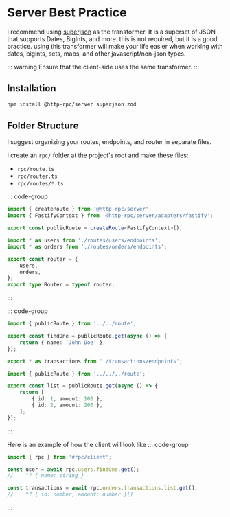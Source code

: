 # Server Best Practice

I recommend using [superjson](https://github.com/blitz-js/superjson) as the transformer. It is a superset of JSON that supports Dates, BigInts, and more.
this is not required, but it is a good practice.
using this transformer will make your life easier when working with dates, bigints, sets, maps, and other javascript/non-json types.

::: warning
Ensure that the client-side uses the same transformer.
:::

## Installation

```sh
npm install @http-rpc/server superjson zod
```

## Folder Structure

I suggest organizing your routes, endpoints, and router in separate files.

I create an `rpc/` folder at the project's root and make these files:

- `rpc/route.ts`
- `rpc/router.ts`
- `rpc/routes/*.ts`

::: code-group

```ts [rpc/route.ts]
import { createRoute } from '@http-rpc/server';
import { FastifyContext } from '@http-rpc/server/adapters/fastify';

export const publicRoute = createRoute<FastifyContext>();
```

```ts [rpc/router.ts]
import * as users from './routes/users/endpoints';
import * as orders from './routes/orders/endpoints';

export const router = {
	users,
	orders,
};
export type Router = typeof router;
```

:::

::: code-group

```ts [rpc/routes/users/endpoints.ts]
import { publicRoute } from '../../route';

export const findOne = publicRoute.get(async () => {
	return { name: 'John Doe' };
});
```

```ts [rpc/routes/orders/endpoints.ts]
export * as transactions from './transactions/endpoints';
```

```ts [rpc/routes/orders/transactions/endpoints.ts]
import { publicRoute } from '../../../route';

export const list = publicRoute.get(async () => {
	return [
		{ id: 1, amount: 100 },
		{ id: 2, amount: 200 },
	];
});
```

:::

Here is an example of how the client will look like
::: code-group

```ts [client.ts]
import { rpc } from '#rpc/client';

const user = await rpc.users.findOne.get();
//    ^? { name: string }

const transactions = await rpc.orders.transactions.list.get();
//    ^? { id: number, amount: number }[]
```

:::
